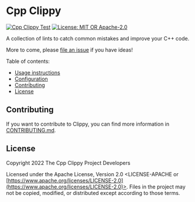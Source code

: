 # Cpp Clippy

[![Cpp Clippy Test](https://github.com/cpp-clippy/cpp-clippy/actions/workflows/cpp-clippy.yml/badge.svg?branch=main)](https://github.com/ismaelJimenez/cpp-clippy/actions)
[![License: MIT OR Apache-2.0](https://img.shields.io/crates/l/clippy.svg)](#license)

A collection of lints to catch common mistakes and improve your C++ code.

More to come, please [file an issue](https://github.com/cpp-clippy/cpp-clippy/issues) if you have ideas!

Table of contents:

*   [Usage instructions](#usage)
*   [Configuration](#configuration)
*   [Contributing](#contributing)
*   [License](#license)

## Contributing

If you want to contribute to Clippy, you can find more information in [CONTRIBUTING.md](https://github.com/cpp-clippy/cpp-clippy/blob/master/CONTRIBUTING.md).

## License

Copyright 2022 The Cpp Clippy Project Developers

Licensed under the Apache License, Version 2.0 <LICENSE-APACHE or
[https://www.apache.org/licenses/LICENSE-2.0](https://www.apache.org/licenses/LICENSE-2.0)>. Files in the project may not be
copied, modified, or distributed except according to those terms.
